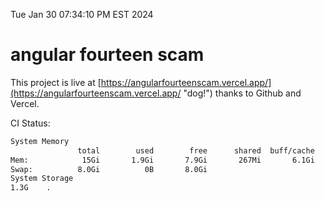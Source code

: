 Tue Jan 30 07:34:10 PM EST 2024

# angular fourteen scam


This project is live at [https://angularfourteenscam.vercel.app/](https://angularfourteenscam.vercel.app/ "dog!") thanks to Github and Vercel.

CI Status: 

```bash
System Memory
               total        used        free      shared  buff/cache   available
Mem:            15Gi       1.9Gi       7.9Gi       267Mi       6.1Gi        13Gi
Swap:          8.0Gi          0B       8.0Gi
System Storage
1.3G	.
```
